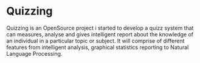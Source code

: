 Quizzing
========

Quizzing is an OpenSource project i started to develop a quizz system that can measures, analyse and gives intelligent report about the knowledge of an individual in a particular topic or subject. It will comprise of different features from intelligent analysis, graphical statistics reporting to Natural Language Processing.  

